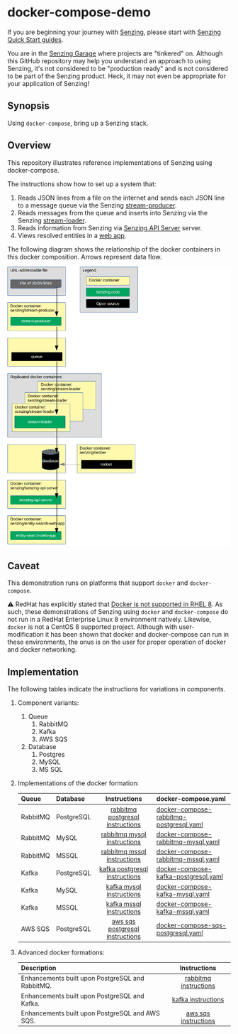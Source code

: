 # docker-compose-demo

If you are beginning your journey with [Senzing],
please start with [Senzing Quick Start guides].

You are in the [Senzing Garage] where projects are "tinkered" on.
Although this GitHub repository may help you understand an approach to using Senzing,
it's not considered to be "production ready" and is not considered to be part of the Senzing product.
Heck, it may not even be appropriate for your application of Senzing!

## Synopsis

Using `docker-compose`, bring up a Senzing stack.

## Overview

This repository illustrates reference implementations of Senzing using docker-compose.

The instructions show how to set up a system that:

1. Reads JSON lines from a file on the internet and sends each JSON line to a message queue via the Senzing
   [stream-producer].
1. Reads messages from the queue and inserts into Senzing via the Senzing
   [stream-loader].
1. Reads information from Senzing via [Senzing API Server] server.
1. Views resolved entities in a [web app].

The following diagram shows the relationship of the docker containers in this docker composition.
Arrows represent data flow.

![Image of architecture]

## Caveat

This demonstration runs on platforms that support `docker` and `docker-compose`.

:warning: RedHat has explicitly stated that [Docker is not supported in RHEL 8].
As such, these demonstrations of Senzing using `docker` and `docker-compose`
do not run in a RedHat Enterprise Linux 8 environment natively.
Likewise, `docker` is not a CentOS 8 supported project.
Although with user-modification it has been shown that docker and docker-compose can run in these environments,
the onus is on the user for proper operation of docker and docker networking.

## Implementation

The following tables indicate the instructions for variations in components.

1. Component variants:
   1. Queue
      1. RabbitMQ
      1. Kafka
      1. AWS SQS
   1. Database
      1. Postgres
      1. MySQL
      1. MS SQL
1. Implementations of the docker formation:

   | Queue    | Database   |            Instructions            | docker-compose.yaml                       |
   | -------- | ---------- | :--------------------------------: | ----------------------------------------- |
   | RabbitMQ | PostgreSQL | [rabbitmq postgresql instructions] | [docker-compose-rabbitmq-postgresql.yaml] |
   | RabbitMQ | MySQL      |   [rabbitmq mysql instructions]    | [docker-compose-rabbitmq-mysql.yaml]      |
   | RabbitMQ | MSSQL      |   [rabbitmq mssql instructions]    | [docker-compose-rabbitmq-mssql.yaml]      |
   | Kafka    | PostgreSQL |  [kafka postgresql instructions]   | [docker-compose-kafka-postgresql.yaml]    |
   | Kafka    | MySQL      |     [kafka mysql instructions]     | [docker-compose-kafka-mysql.yaml]         |
   | Kafka    | MSSQL      |     [kafka mssql instructions]     | [docker-compose-kafka-mssql.yaml]         |
   | AWS SQS  | PostgreSQL | [aws sqs postgresql instructions]  | [docker-compose-sqs-postgresql.yaml]      |

1. Advanced docker formations:

   | Description                                      |      Instructions       |
   | ------------------------------------------------ | :---------------------: |
   | Enhancements built upon PostgreSQL and RabbitMQ. | [rabbitmq instructions] |
   | Enhancements built upon PostgreSQL and Kafka.    |  [kafka instructions]   |
   | Enhancements built upon PostgreSQL and AWS SQS.  | [aws sqs instructions]  |

[aws sqs instructions]: docs/docker-compose-sqs-postgresql-advanced/README.md
[aws sqs postgresql instructions]: docs/docker-compose-sqs-postgresql/README.md
[Docker is not supported in RHEL 8]: https://access.redhat.com/documentation/en-us/red_hat_enterprise_linux/8/html-single/building_running_and_managing_containers/index#con_running-containers-without-docker_assembly_starting-with-containers
[docker-compose-kafka-mssql.yaml]: resources/mssql/docker-compose-kafka-mssql.yaml
[docker-compose-kafka-mysql.yaml]: resources/mysql/docker-compose-kafka-mysql.yaml
[docker-compose-kafka-postgresql.yaml]: resources/postgresql/docker-compose-kafka-postgresql.yaml
[docker-compose-rabbitmq-mssql.yaml]: resources/mssql/docker-compose-rabbitmq-mssql.yaml
[docker-compose-rabbitmq-mysql.yaml]: resources/mysql/docker-compose-rabbitmq-mysql.yaml
[docker-compose-rabbitmq-postgresql.yaml]: resources/postgresql/docker-compose-rabbitmq-postgresql.yaml
[docker-compose-sqs-postgresql.yaml]: resources/postgresql/docker-compose-sqs-postgresql.yaml
[Image of architecture]: docs/img-architecture/architecture.png
[kafka instructions]: docs/docker-compose-kafka-postgresql-advanced/README.md
[kafka mssql instructions]: docs/docker-compose-kafka-mssql/README.md
[kafka mysql instructions]: docs/docker-compose-kafka-mysql/README.md
[kafka postgresql instructions]: docs/docker-compose-kafka-postgresql/README.md
[rabbitmq instructions]: docs/docker-compose-rabbitmq-postgresql-advanced/README.md
[rabbitmq mssql instructions]: docs/docker-compose-rabbitmq-mssql/README.md
[rabbitmq mysql instructions]: docs/docker-compose-rabbitmq-mysql/README.md
[rabbitmq postgresql instructions]: docs/docker-compose-rabbitmq-postgresql/README.md
[Senzing API Server]: https://github.com/senzing-garage/senzing-api-server
[Senzing Garage]: https://github.com/senzing-garage
[Senzing Quick Start guides]: https://docs.senzing.com/quickstart/
[Senzing]: https://senzing.com/
[stream-loader]: https://github.com/senzing-garage/stream-loader
[stream-producer]: https://github.com/senzing-garage/stream-producer
[web app]: https://github.com/senzing-garage/entity-search-web-app

